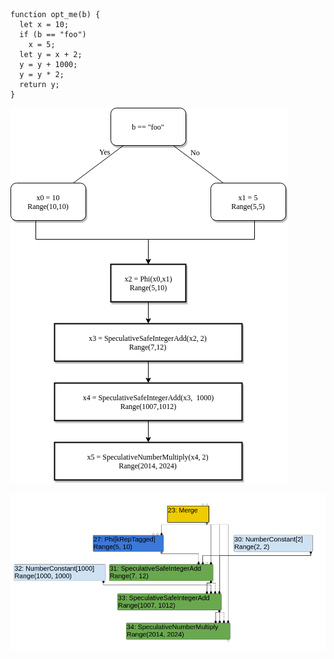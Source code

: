 ```
function opt_me(b) {
  let x = 10;
  if (b == "foo")
    x = 5;
  let y = x + 2;
  y = y + 1000; 
  y = y * 2;
  return y;
}
```

![diagram](diagram.png)

![graph](turbofan_range.png)
